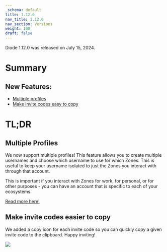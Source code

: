 ```yaml
---
_schema: default
title: 1.12.0
nav_title: 1.12.0
nav_section: Versions
weight: 100
draft: false
---
```

Diode 1.12.0 was released on July 15, 2024.

# Summary

## **New Features:**

* <a href="#Multiple profiles" target="_blank" rel="noopener">Multiple profiles</a>
* [Make invite codes easy to copy](#Make%20invite%20codes%20easy%20to%20copy)

# TL;DR

## Multiple Profiles

We now support multiple profiles! This feature allows you to create multiple usernames and choose which username to use for which Zones. This is useful to keep your username isolated to just the Zones you interact with through that account.

This is important if you interact with Zones for work, for personal, or for other purposes - you can have an account that is specific to each of your ecosystems.

<a href="https://support.diode.io/article/8qay9fyh9v-working-with-multiple-profiles-accounts" target="_blank" rel="noopener">Read more here!</a>

## Make invite codes easier to copy

We added a copy icon for each invite code so you can quickly copy a given invite code to the clipboard. Happy inviting!

![](/uploads/image-3.png)